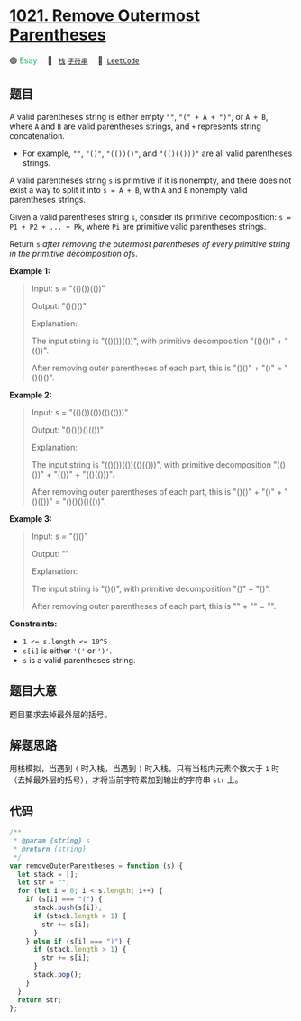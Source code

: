 # [1021. Remove Outermost Parentheses](https://leetcode.com/problems/remove-outermost-parentheses/)

🟢 <font color=#15bd66>Esay</font>&emsp; 🔖&ensp; [`栈`](/leetcode/outline/tag/stack.md) [`字符串`](/leetcode/outline/tag/string.md)&emsp; 🔗&ensp;[`LeetCode`](https://leetcode.com/problems/remove-outermost-parentheses/)

## 题目

A valid parentheses string is either empty `""`, `"(" + A + ")"`, or `A + B`,
where `A` and `B` are valid parentheses strings, and `+` represents string
concatenation.

- For example, `""`, `"()"`, `"(())()"`, and `"(()(()))"` are all valid parentheses strings.

A valid parentheses string `s` is primitive if it is nonempty, and there does
not exist a way to split it into `s = A + B`, with `A` and `B` nonempty valid
parentheses strings.

Given a valid parentheses string `s`, consider its primitive decomposition: `s
= P1 + P2 + ... + Pk`, where `Pi` are primitive valid parentheses strings.

Return `s` _after removing the outermost parentheses of every primitive string
in the primitive decomposition of_`s`.

**Example 1:**

> Input: s = "(()())(())"
>
> Output: "()()()"
>
> Explanation:
>
> The input string is "(()())(())", with primitive decomposition "(()())" + "(())".
>
> After removing outer parentheses of each part, this is "()()" + "()" = "()()()".

**Example 2:**

> Input: s = "(()())(())(()(()))"
>
> Output: "()()()()(())"
>
> Explanation:
>
> The input string is "(()())(())(()(()))", with primitive decomposition "(()())" + "(())" + "(()(()))".
>
> After removing outer parentheses of each part, this is "()()" + "()" + "()(())" = "()()()()(())".

**Example 3:**

> Input: s = "()()"
>
> Output: ""
>
> Explanation:
>
> The input string is "()()", with primitive decomposition "()" + "()".
>
> After removing outer parentheses of each part, this is "" + "" = "".

**Constraints:**

- `1 <= s.length <= 10^5`
- `s[i]` is either `'('` or `')'`.
- `s` is a valid parentheses string.

## 题目大意

题目要求去掉最外层的括号。

## 解题思路

用栈模拟，当遇到 `(` 时入栈，当遇到 `)` 时入栈，只有当栈内元素个数大于 `1` 时（去掉最外层的括号），才将当前字符累加到输出的字符串 `str` 上。

## 代码

```javascript
/**
 * @param {string} s
 * @return {string}
 */
var removeOuterParentheses = function (s) {
  let stack = [];
  let str = "";
  for (let i = 0; i < s.length; i++) {
    if (s[i] === "(") {
      stack.push(s[i]);
      if (stack.length > 1) {
        str += s[i];
      }
    } else if (s[i] === ")") {
      if (stack.length > 1) {
        str += s[i];
      }
      stack.pop();
    }
  }
  return str;
};
```
